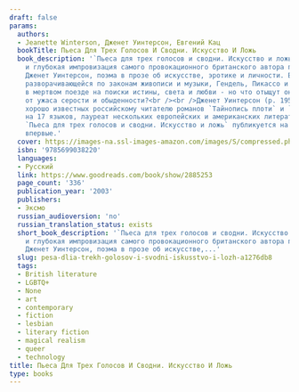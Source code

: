 ```yaml
---
draft: false
params:
  authors:
  - Jeanette Winterson, Дженет Уинтерсон, Евгений Кац
  bookTitle: Пьеса Для Трех Голосов И Сводни. Искусство И Ложь
  book_description: '`Пьеса для трех голосов и сводни. Искусство и ложь` - изящная
    и глубокая импровизация самого провокационного британского автора последнего деcятилетия
    Дженет Уинтерсон, поэма в прозе об искусстве, эротике и личности. В этой фантазии,
    разворачивающейся по законам живописи и музыки, Гендель, Пикассо и Сапфо отправляются
    в мертвом поезде на поиски истины, света и любви - но что отыщут они, спасаясь
    от ужаса серости и обыденности?<br /><br />Дженет Уинтерсон (р. 1959) - автор
    хорошо известных российскому читателю романов `Тайнопись плоти` и `Страсть`, переведенных
    на 17 языков, лауреат нескольких европейских и американских литературных премий.
    `Пьеса для трех голосов и сводни. Искусство и ложь` публикуется на русском языке
    впервые.'
  cover: https://images-na.ssl-images-amazon.com/images/S/compressed.photo.goodreads.com/books/1203799865i/2885253.jpg
  isbn: '9785699038220'
  languages:
  - Русский
  link: https://www.goodreads.com/book/show/2885253
  page_count: '336'
  publication_year: '2003'
  publishers:
  - Эксмо
  russian_audioversion: 'no'
  russian_translation_status: exists
  short_book_description: '`Пьеса для трех голосов и сводни. Искусство и ложь` - изящная
    и глубокая импровизация самого провокационного британского автора последнего деcятилетия
    Дженет Уинтерсон, поэма в прозе об искусстве,...'
  slug: pesa-dlia-trekh-golosov-i-svodni-iskusstvo-i-lozh-a1276db8
  tags:
  - British literature
  - LGBTQ+
  - None
  - art
  - contemporary
  - fiction
  - lesbian
  - literary fiction
  - magical realism
  - queer
  - technology
title: Пьеса Для Трех Голосов И Сводни. Искусство И Ложь
type: books
---
```

